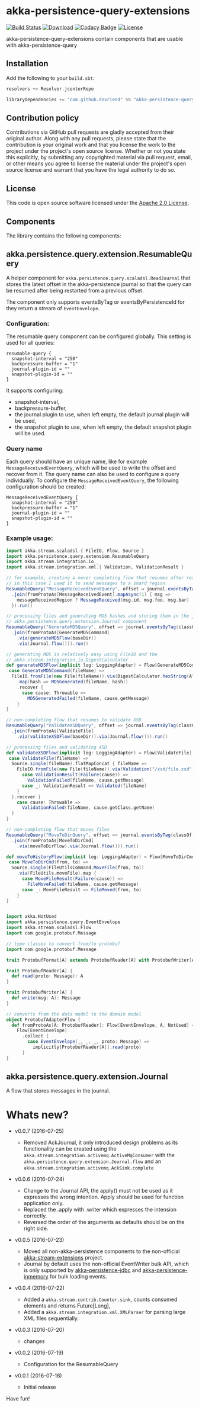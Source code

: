 # akka-persistence-query-extensions

[![Build Status](https://travis-ci.org/dnvriend/akka-persistence-query-extensions.svg?branch=master)](https://travis-ci.org/dnvriend/akka-persistence-query-extensions)
[![Download](https://api.bintray.com/packages/dnvriend/maven/akka-persistence-query-extensions/images/download.svg)](https://bintray.com/dnvriend/maven/akka-persistence-query-extensions/_latestVersion)
[![Codacy Badge](https://api.codacy.com/project/badge/Grade/641e2c61ff8f40048e538b34a433de66)](https://www.codacy.com/app/dnvriend/akka-persistence-query-extensions?utm_source=github.com&amp;utm_medium=referral&amp;utm_content=dnvriend/akka-persistence-query-extensions&amp;utm_campaign=Badge_Grade)
[![License](http://img.shields.io/:license-Apache%202-red.svg)](http://www.apache.org/licenses/LICENSE-2.0.txt)

akka-persistence-query-extensions contain components that are usable with akka-persistence-query

## Installation
Add the following to your `build.sbt`:

```scala
resolvers += Resolver.jcenterRepo

libraryDependencies += "com.github.dnvriend" %% "akka-persistence-query-extensions" % "0.0.6"
```

## Contribution policy ##

Contributions via GitHub pull requests are gladly accepted from their original author. Along with any pull requests, please state that the contribution is your original work and that you license the work to the project under the project's open source license. Whether or not you state this explicitly, by submitting any copyrighted material via pull request, email, or other means you agree to license the material under the project's open source license and warrant that you have the legal authority to do so.

## License ##

This code is open source software licensed under the [Apache 2.0 License](http://www.apache.org/licenses/LICENSE-2.0.html).

## Components
The library contains the following components:

## akka.persistence.query.extension.ResumableQuery
A helper component for `akka.persistence.query.scaladsl.ReadJournal` that stores the latest offset in
the akka-persistence journal so that the query can be resumed after being restarted from a previous offset.

The component only supports eventsByTag or eventsByPersistenceId for they return a stream of `EventEnvelope`.

### Configuration:
The resumable query component can be configured globally. This setting is used for all queries:

```
resumable-query {
  snapshot-interval = "250"
  backpressure-buffer = "1"
  journal-plugin-id = ""
  snapshot-plugin-id = ""
}
```

It supports configuring:

- snapshot-interval,
- backpressure-buffer,
- the journal plugin to use, when left empty, the default journal plugin will be used,
- the snapshot plugin to use, when left empty, the default snapshot plugin will be used.

### Query name
Each query should have an unique name, like for example `MessageReceivedEventQuery`, which will be used to write the offset and recover from it. The query name can also be used to configure a query individually. To configure the `MessageReceivedEventQuery`, the following configuration should be created:

```
MessageReceivedEventQuery {
  snapshot-interval = "250"
  backpressure-buffer = "1"
  journal-plugin-id = ""
  snapshot-plugin-id = ""
}
```

### Example usage:

```scala
import akka.stream.scaladsl.{ FileIO, Flow, Source }
import akka.persistence.query.extension.ResumableQuery
import akka.stream.integration.io._
import akka.stream.integration.xml.{ Validation, ValidationResult }

// for example, creating a never completing flow that resumes after restarting
// in this case I used it to send messages to a shard region
ResumableQuery("MessageReceivedEventQuery", offset ⇒ journal.eventsByTag(classOf[MessageReceivedEvent].getSimpleName, offset + 1))
  .join(fromProtoAs[MessageReceivedEvent].mapAsync(1) { msg =>
    messageReceivedRegion ? MessageReceived(msg.id, msg.foo, msg.bar)
  }).run()

// processing files and generating MD5 hashes and storing them in the journal using the
// akka.persistence.query.extension.Journal component
ResumableQuery("GenerateMD5Query", offset => journal.eventsByTag(classOf[GenerateMD5Command].getSimpleName, offset + 1))
  .join(fromProtoAs[GenerateMD5Command]
    .via(generateMD5Flow(baseDir))
    .via(Journal.flow())).run()

// generating MD5 is relatively easy using FileIO and the
// akka.stream.integration.io.DigestCalculator
def generateMD5Flow(implicit log: LoggingAdapter) = Flow[GenerateMD5Command].flatMapConcat {
 case GenerateMD5Command(fileName) =>
  FileIO.fromFile(new File(fileName)).via(DigestCalculator.hexString(Algorithm.MD5))
    .map(hash => MD5Generated(fileName, hash))
    .recover {
      case cause: Throwable =>
        MD5GeneratedFailed(fileName, cause.getMessage)
    }
}

// non-completing flow that resumes to validate XSD
ResumableQuery("ValidateXSDQuery", offset => journal.eventsByTag(classOf[ValidateFile].getSimpleName, offset + 1))
  .join(fromProtoAs[ValidateFile]
    .via(validateXSDFlow(baseDir)).via(Journal.flow())).run()

// processing files and validating XSD
def validateXSDFlow(implicit log: LoggingAdapter) = Flow[ValidateFile].flatMapConcat {
 case ValidateFile(fileName) =>
  Source.single(fileName).flatMapConcat { fileName =>
    FileIO.fromFile(new File(fileName)).via(Validation("/xsd/file.xsd")).map {
      case ValidationResult(Failure(cause)) =>
        ValidationFailed(fileName, cause.getMessage)
      case _: ValidationResult => Validated(fileName)
    }
  }.recover {
    case cause: Throwable =>
      ValidationFailed(fileName, cause.getClass.getName)
  }
}

// non-completing flow that moves files
ResumableQuery("MoveToDirQuery", offset => journal.eventsByTag(classOf[MoveToDirCmd].getSimpleName, offset + 1))
  .join(fromProtoAs[MoveToDirCmd]
    .via(moveToDirFlow).via(Journal.flow())).run()

def moveToHistoryFlow(implicit log: LoggingAdapter) = Flow[MoveToDirCmd].flatMapConcat {
 case MoveToDirCmd(from, to) =>
  Source.single(FileUtilsCommand.MoveFile(from, to))
    .via(FileUtils.moveFile).map {
      case MoveFileResult(Failure(cause)) =>
        FileMoveFailed(fileName, cause.getMessage)
      case _: MoveFileResult => FileMoved(from, to)
    }
}


import akka.NotUsed
import akka.persistence.query.EventEnvelope
import akka.stream.scaladsl.Flow
import com.google.protobuf.Message

// type classes to convert from/to protobuf
import com.google.protobuf.Message

trait ProtobufFormat[A] extends ProtobufReader[A] with ProtobufWriter[A]

trait ProtobufReader[A] {
  def read(proto: Message): A
}

trait ProtobufWriter[A] {
  def write(msg: A): Message
}

// converts from the data model to the domain model
object ProtobufAdapterFlow {
  def fromProtoAs[A: ProtobufReader]: Flow[EventEnvelope, A, NotUsed] =
    Flow[EventEnvelope]
      .collect {
        case EventEnvelope(_, _, _, proto: Message) =>
          implicitly[ProtobufReader[A]].read(proto)
      }
}
```

## akka.persistence.query.extension.Journal
A flow that stores messages in the journal.

# Whats new?
- v0.0.7 (2016-07-25)
  - Removed AckJournal, it only introduced design problems as its functionality can be created using the `akka.stream.integration.activemq.ActiveMqConsumer` with the `akka.persistence.query.extension.Journal.flow` and an `akka.stream.integration.activemq.AckSink.complete`

- v0.0.6 (2016-07-24)
  - Change to the Journal API, the apply() must not be used as it expresses the wrong intention. Apply should be used for function application only.
  - Replaced the .apply with .writer which expresses the intension correctly.
  - Reversed the order of the arguments as defaults should be on the right side.

- v0.0.5 (2016-07-23)
  - Moved all non-akka-persistence components to the non-official [akka-stream-extensions](https://github.com/dnvriend/akka-stream-extensions) project.
  - Journal by default uses the non-official EventWriter bulk API, which is only supported by [akka-persistence-jdbc](https://github.com/dnvriend/akka-persistence-jdbc) and [akka-persistence-inmemory](https://github.com/dnvriend/akka-persistence-inmemory) for bulk loading events.

- v0.0.4 (2016-07-22)
  - Added a `akka.stream.contrib.Counter.sink`, counts consumed elements and returns Future[Long],
  - Added a `akka.stream.integration.xml.XMLParser` for parsing large XML files sequentially.

- v0.0.3 (2016-07-20)
  - changes

- v0.0.2 (2016-07-19)
  - Configuration for the ResumableQuery
  
- v0.0.1 (2016-07-18)
  - Initial release

Have fun!

